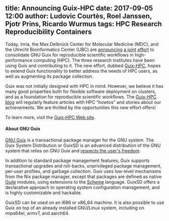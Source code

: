 title: Announcing Guix-HPC
date: 2017-09-05 12:00
author: Ludovic Courtès, Roel Janssen, Pjotr Prins, Ricardo Wurmus
tags: HPC Research Reproducibility Containers
---

Today, Inria, the Max Delbrück Center for Molecular Medicine (MDC), and
the Utrecht Bioinformatics Center (UBC)
are
[announcing](https://www.inria.fr/en/centre/bordeaux/news/towards-reproducible-software-environments-in-hpc-with-guix) 
[a joint](https://www.mdc-berlin.de/47864296/en/news/2017/20170905-wissenschaftliches-rechnen-erfolgreich-reproduzieren)
[effort](https://ubc.uu.nl/reproducible-software-environments-in-hpc-with-guix/)
to
consolidate GNU Guix for reproducible scientific workflows in
high-performance computing (HPC).  The three research institutes have
been using Guix and contributing to it.  The new effort,
dubbed [Guix-HPC](https://guix-hpc.bordeaux.inria.fr/), hopes to extend
Guix functionality to better address the needs of HPC users, as well as
augmenting its package collection.

Guix was not initially designed with HPC in mind.  However, we believe
it has many good properties both for flexible software deployment on
clusters, and as a foundation for reproducible scientific workflows.
The [Guix-HPC blog](https://guix-hpc.bordeaux.inria.fr/) will regularly
feature articles with HPC “howtos” and stories about our achievements.
We are thrilled by the opportunities this new effort offers!

To learn more, visit
the [Guix-HPC Web site](https://guix-hpc.bordeaux.inria.fr/).

#### About GNU Guix

[GNU Guix](https://www.gnu.org/software/guix) is a transactional package
manager for the GNU system.  The Guix System Distribution or GuixSD is
an advanced distribution of the GNU system that relies on GNU Guix and
[respects the user's
freedom](https://www.gnu.org/distros/free-system-distribution-guidelines.html).

In addition to standard package management features, Guix supports
transactional upgrades and roll-backs, unprivileged package management,
per-user profiles, and garbage collection.  Guix uses low-level
mechanisms from the Nix package manager, except that packages are
defined as native [Guile](https://www.gnu.org/software/guile) modules,
using extensions to the [Scheme](http://schemers.org) language.  GuixSD
offers a declarative approach to operating system configuration
management, and is highly customizable and hackable.

GuixSD can be used on an i686 or x86_64 machine.  It is also possible to
use Guix on top of an already installed GNU/Linux system, including on
mips64el, armv7, and aarch64.
